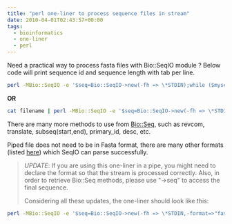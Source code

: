 ```yaml
---
title: "perl one-liner to process sequence files in stream"
date: 2010-04-01T02:43:57+00:00
tags:
  - bioinformatics
  - one-liner
  - perl
---
```

Need a practical way to process fasta files with Bio::SeqIO module ? Below code will print sequence id and sequence length with tab per line.

```bash
perl -MBio::SeqIO -e '$seq=Bio::SeqIO->new(-fh => \*STDIN);while ($myseq=$seq->next_seq){print $myseq->id,"\t",$myseq->length,"\n";}' < filename 
```

**OR**

```bash
cat filename | perl -MBio::SeqIO -e '$seq=Bio::SeqIO->new(-fh => \*STDIN);while ($myseq=$seq->next_seq){print $myseq->id,"\t",$myseq->length,"\n";}'
```

There are many more methods to use from [Bio::Seq](http://doc.bioperl.org/releases/bioperl-current/bioperl-live/Bio/Seq.html), such as revcom, translate, subseq(start,end), primary_id, desc, etc.

Piped file does not need to be in Fasta format, there are many other formats (listed [here](http://www.bioperl.org/wiki/HOWTO:SeqIO)) which SeqIO can parse successfully.

> *UPDATE*: If you are using this one-liner in a pipe, you might need to declare the format so that the stream is processed correctly. Also, in order to retrieve Bio::Seq methods, please use "->seq" to access the final sequence.
>
> Considering all these updates, the one-liner should look like this:

```bash
perl -MBio::SeqIO -e '$seq=Bio::SeqIO->new(-fh => \*STDIN,-format=>"fasta");while ($myseq=$seq->next_seq){print $myseq->id,"\t",$myseq->length,"\t",$myseq->seq,"\t",$myseq->translate->seq,"\n";}'
```